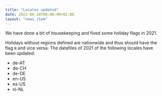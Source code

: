 ```yaml
---
title: "Locales updated"
date: 2022-08-28T00:00:00+02:00
layout: "news_item"
---
```


We have done a bit of housekeeping and fixed some holiday flags in 2021.
<!--more-->
Holidays without regions defined are nationwide and thus should have the flag `N` and vice versa.
The datafiles of 2021 of the following locales have been updated:
* de-AT
* de-CH
* de-DE
* en-US
* es-US
* nl-NL
